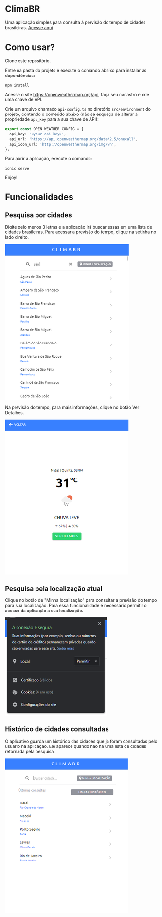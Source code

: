 # ClimaBR

Uma aplicação simples para consulta à previsão do tempo de cidades brasileiras.
[Acesse aqui](https://climabr-trabalho.web.app/home)

# Como usar?

Clone este repositório.

Entre na pasta do projeto e execute o comando abaixo para instalar as dependências:

`npm install`

Acesse o site https://openweathermap.org/api, faça seu cadastro e crie uma chave de API.

Crie um arquivo chamado `api-config.ts` no diretório `src/environment` do projeto, contendo o conteúdo abaixo (não se esqueça de alterar a propriedade `api_key` para a sua chave de API):

```ts
export const OPEN_WEATHER_CONFIG = {
  api_key: '<your-api-key>',
  api_url: 'https://api.openweathermap.org/data/2.5/onecall',
  api_icon_url: 'http://openweathermap.org/img/wn',
};
```

Para abrir a aplicação, execute o comando:

`ionic serve`

Enjoy!

# Funcionalidades

## Pesquisa por cidades

Digite pelo menos 3 letras e a aplicação irá buscar essas em uma lista de cidades brasileiras. Para acessar a previsão do tempo, clique na setinha no lado direito. 

![Pesquisa Climabr](img-readme/pesquisar.PNG)

Na previsão do tempo, para mais informações, clique no botão Ver Detalhes.

![Mais detalhes](img-readme/previsao.PNG)

## Pesquisa pela localização atual

Clique no botão de "Minha localização" para consultar a previsão do tempo para sua localização. Para essa funcionalidade é necessário permitir o acesso da aplicação a sua localização.

![Permissão de acesso a localização](img-readme/permissao.png)

## Histórico de cidades consultadas

O aplicativo guarda um histórico das cidades que já foram consultadas pelo usuário na aplicação. Ele aparece quando não há uma lista de cidades retornada pela pesquisa.

![Histórico de cidades](img-readme/historico.PNG)
